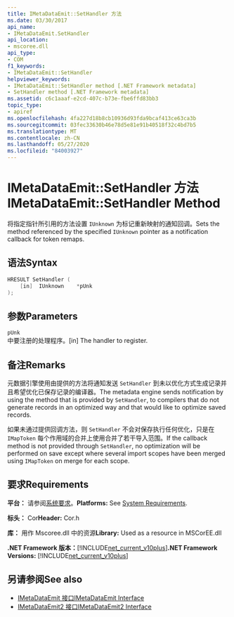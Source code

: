 ```yaml
---
title: IMetaDataEmit::SetHandler 方法
ms.date: 03/30/2017
api_name:
- IMetaDataEmit.SetHandler
api_location:
- mscoree.dll
api_type:
- COM
f1_keywords:
- IMetaDataEmit::SetHandler
helpviewer_keywords:
- IMetaDataEmit::SetHandler method [.NET Framework metadata]
- SetHandler method [.NET Framework metadata]
ms.assetid: c6c1aaaf-e2cd-407c-b73e-fbe6ffd83bb3
topic_type:
- apiref
ms.openlocfilehash: 4fa227d18b8cb10936d93fda9bcaf413ce63ca3b
ms.sourcegitcommit: 03fec33630b46e78d5e81e91b40518f32c4bd7b5
ms.translationtype: MT
ms.contentlocale: zh-CN
ms.lasthandoff: 05/27/2020
ms.locfileid: "84003927"
---
```

# <a name="imetadataemitsethandler-method"></a><span data-ttu-id="f1a9a-102">IMetaDataEmit::SetHandler 方法</span><span class="sxs-lookup"><span data-stu-id="f1a9a-102">IMetaDataEmit::SetHandler Method</span></span>
<span data-ttu-id="f1a9a-103">将指定指针所引用的方法设置 `IUnknown` 为标记重新映射的通知回调。</span><span class="sxs-lookup"><span data-stu-id="f1a9a-103">Sets the method referenced by the specified `IUnknown` pointer as a notification callback for token remaps.</span></span>  
  
## <a name="syntax"></a><span data-ttu-id="f1a9a-104">语法</span><span class="sxs-lookup"><span data-stu-id="f1a9a-104">Syntax</span></span>  
  
```cpp  
HRESULT SetHandler (
    [in]  IUnknown    *pUnk  
);  
```  
  
## <a name="parameters"></a><span data-ttu-id="f1a9a-105">参数</span><span class="sxs-lookup"><span data-stu-id="f1a9a-105">Parameters</span></span>  
 `pUnk`  
 <span data-ttu-id="f1a9a-106">中要注册的处理程序。</span><span class="sxs-lookup"><span data-stu-id="f1a9a-106">[in] The handler to register.</span></span>  
  
## <a name="remarks"></a><span data-ttu-id="f1a9a-107">备注</span><span class="sxs-lookup"><span data-stu-id="f1a9a-107">Remarks</span></span>  
 <span data-ttu-id="f1a9a-108">元数据引擎使用由提供的方法将通知发送 `SetHandler` 到未以优化方式生成记录并且希望优化已保存记录的编译器。</span><span class="sxs-lookup"><span data-stu-id="f1a9a-108">The metadata engine sends notification by using the method that is provided by `SetHandler`, to compilers that do not generate records in an optimized way and that would like to optimize saved records.</span></span>  
  
 <span data-ttu-id="f1a9a-109">如果未通过提供回调方法，则 `SetHandler` 不会对保存执行任何优化，只是在 `IMapToken` 每个作用域的合并上使用合并了若干导入范围。</span><span class="sxs-lookup"><span data-stu-id="f1a9a-109">If the callback method is not provided through `SetHandler`, no optimization will be performed on save except where several import scopes have been merged using `IMapToken` on merge for each scope.</span></span>  
  
## <a name="requirements"></a><span data-ttu-id="f1a9a-110">要求</span><span class="sxs-lookup"><span data-stu-id="f1a9a-110">Requirements</span></span>  
 <span data-ttu-id="f1a9a-111">**平台：** 请参阅[系统要求](../../get-started/system-requirements.md)。</span><span class="sxs-lookup"><span data-stu-id="f1a9a-111">**Platforms:** See [System Requirements](../../get-started/system-requirements.md).</span></span>  
  
 <span data-ttu-id="f1a9a-112">**标头：** Cor</span><span class="sxs-lookup"><span data-stu-id="f1a9a-112">**Header:** Cor.h</span></span>  
  
 <span data-ttu-id="f1a9a-113">**库：** 用作 Mscoree.dll 中的资源</span><span class="sxs-lookup"><span data-stu-id="f1a9a-113">**Library:** Used as a resource in MSCorEE.dll</span></span>  
  
 <span data-ttu-id="f1a9a-114">**.NET Framework 版本：**[!INCLUDE[net_current_v10plus](../../../../includes/net-current-v10plus-md.md)]</span><span class="sxs-lookup"><span data-stu-id="f1a9a-114">**.NET Framework Versions:** [!INCLUDE[net_current_v10plus](../../../../includes/net-current-v10plus-md.md)]</span></span>  
  
## <a name="see-also"></a><span data-ttu-id="f1a9a-115">另请参阅</span><span class="sxs-lookup"><span data-stu-id="f1a9a-115">See also</span></span>

- [<span data-ttu-id="f1a9a-116">IMetaDataEmit 接口</span><span class="sxs-lookup"><span data-stu-id="f1a9a-116">IMetaDataEmit Interface</span></span>](imetadataemit-interface.md)
- [<span data-ttu-id="f1a9a-117">IMetaDataEmit2 接口</span><span class="sxs-lookup"><span data-stu-id="f1a9a-117">IMetaDataEmit2 Interface</span></span>](imetadataemit2-interface.md)
